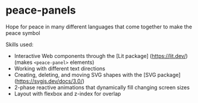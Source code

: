 # peace-panels
Hope for peace in many different languages that come together to make the peace symbol

Skills used:
- Interactive Web components through the [Lit package] (https://lit.dev/) (makes `<peace-panel>` elements)
- Working with different text directions
- Creating, deleting, and moving SVG shapes with the [SVG package] (https://svgjs.dev/docs/3.0/)
- 2-phase reactive animations that dynamically fill changing screen sizes
- Layout with flexbox and z-index for overlap

